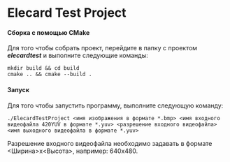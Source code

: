 # Elecard Test Project

#### Сборка с помощью CMake
Для того чтобы собрать проект, перейдите в папку с проектом ***elecardtest*** и выполните следующие команды:
```
mkdir build && cd build
cmake .. && cmake --build .
```
#### Запуск
Для того чтобы запустить программу, выполните следующую команду:
```
./ElecardTestProject <имя изображения в формате *.bmp> <имя входного видеофайла 420YUV в формате *.yuv> <разрешение входного видеофайла> <имя выходного видеофайла в формате *.yuv>
```
Разрешение входного видеофайла необходимо задавать в формате <Ширина>x<Высота>, например: 640x480.
